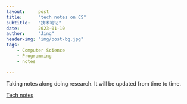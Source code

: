 ```yaml
---
layout:     post
title:      "tech notes on CS"
subtitle:   "技术笔记"
date:       2023-01-10
author:     "Jing"
header-img: "img/post-bg.jpg"
tags:
    - Computer Science
    - Programming
    - notes

---
```



Taking notes along doing research. It will be updated from time to time.

[Tech notes](https://github.com/jizhang02/tech_notes)
